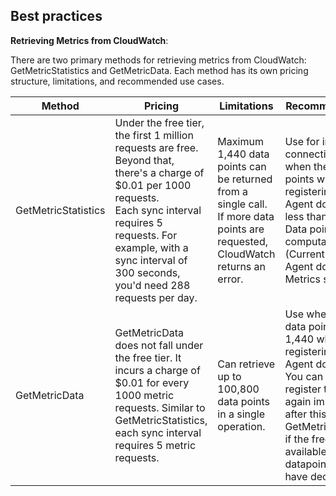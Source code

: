 
## Best practices

**Retrieving Metrics from CloudWatch**:

There are two primary methods for retrieving metrics from CloudWatch: GetMetricStatistics and GetMetricData. Each method has its own pricing structure, limitations, and recommended use cases.

| Method | Pricing | Limitations | Recommendations |
|--------------------|-------------------|-------------------|-------------------|
| GetMetricStatistics |	Under the free tier, the first 1 million requests are free. Beyond that, there's a charge of $0.01 per 1000 requests.<br>Each sync interval requires 5 requests. For example, with a sync interval of 300 seconds, you'd need 288 requests per day. | Maximum 1,440 data points can be returned from a single call. If more data points are requested, CloudWatch returns an error.| Use for initial Agent connection and when the total data points while re-registering after Agent downtime is less than 1,440.<br> Data points computation: (Current time - Agent downtime) / Metrics sync time) |
| GetMetricData | GetMetricData does not fall under the free tier. It incurs a charge of $0.01 for every 1000 metric requests. Similar to GetMetricStatistics, each sync interval requires 5 metric requests. | Can retrieve up to 100,800 data points in a single operation.| Use when the total data points exceed 1,440 while re-registering after Agent downtime. You can also re-register the agent again immediately after this with GetMetricStatistics, if the free tier is still available (since the datapoints must have decreased).|


